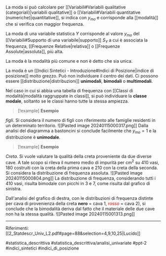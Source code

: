 La moda si può calcolare per [[Variabili#Variabili qualitative (categoriali)|variabili qualitative]] o [[Variabili#Variabili quantitative (numeriche)|quantitative]], si indica con $y_{mo}$ e corrisponde alla [[modalità]] che si verifica con maggior frequenza.

La moda di una variabile statistica $Y$ corrisponde al valore $y_{mo}$ del [[Variabili#Supporto di una variabile|supporto]] $S_Y$ a cui è associata la frequenza, [[Frequenze Relative|relativa]] o [[Frequenze Assolute|assoluta]], più alta.

La moda è la modalità più comune e non è detto che sia unica.

La moda è un [[Indici Sintetici - Introduzione#Indici di Posizione|indice di posizione]] molto grezzo. Può non individuare il centro dei dati. Ci possono essere [[distribuzione|distribuzioni]] **unimodali**, **bimodali** o **multimodali**.

Nel caso in cui si abbia una tabella di frequenza con [[Classi di modalità|modalità raggruppate in classi]], si può individuare la **classe modale**, soltanto se le classi hanno tutte la stessa ampiezza.

>[!example] **Esempio**
>
*figli*. Si considera il numero di figli con riferimento alle famiglie residenti in un determinato territorio.
![[Pasted image 20240115000317.png]]
Dalla analisi del diagramma a bastoncini si conclude facilmente che $y_{mo} = 1$ e la distribuzione è **unimodale**.

>[!example] **Esempio**
>
*Creta*. Si vuole valutare la qualità della creta proveniente da due diverse cave. A tale scopo si rileva il numero medio di impurità per $\text{cm}^2$ su 410 vasi, 180 costruiti con la creta della prima cava e 210 con la creta della seconda. 
Si considera la distribuzione di frequenza assoluta.
![[Pasted image 20240115000804.png]]
La distribuzione di frequenza, considerando tutti i 410 vasi, risulta bimodale con picchi in 3 e 7, come risulta dal grafico di sinistra.
>
Dall'analisi del grafico di destra, con le distribuzioni di frequenza distinte per cava di provenienza della creta **nero** = cava 1, <span style="color:red"> rosso </span>= cava 2), si conclude che la bimodalità deriva dal fatto che il materiale delle due cave non ha la stessa qualità.
![[Pasted image 20240115001313.png]]

***
Riferimenti:
[[2_Statdescr_Univ_L2.pdf#page=88&selection=4,9,10,25|Lucido]]

#statistica_descrittiva 
#statistica_descrittiva/analisi_univariate
#ppt-2 
#indici_sintetici 
#indici_di_posizione